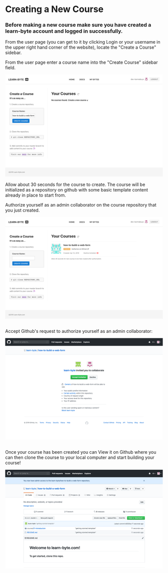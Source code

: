 # Creating a New Course

### Before making a new course make sure you have created a learn-byte account and logged in successfully. 

From the user page (you can get to it by clicking Login or your username in the upper right hand corner of the website), locate the "Create a Course" sidebar.

From the user page enter a course name into the "Create Course" sidebar field.

![create-course](https://raw.githubusercontent.com/learn-byte/docs/master/assets/images/create-course.png)


Allow about 30 seconds for the course to create. The course will be initialized as a repository on github with some basic template content already in place to start from.

Authorize yourself as an admin collaborator on the course repository that you just created.

![create-invitation](https://raw.githubusercontent.com/learn-byte/docs/master/assets/images/course-invitation.png)

```
```

Accept Github's request to authorize yourself as an admin collaborator:

![create-invitation](https://raw.githubusercontent.com/learn-byte/docs/master/assets/images/github-authorization.png)

```
```

Once your course has been created you can View it on Github where you can then clone the course to your local computer and start building your course!

![create-invitation](https://raw.githubusercontent.com/learn-byte/docs/master/assets/images/github-screen.png)
